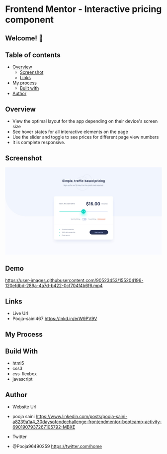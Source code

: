 # Frontend Mentor - Interactive pricing component

## Welcome! 👋

## Table of contents

- [Overview](#overview)
  - [Screenshot](#screenshot)
  - [Links](#links)
- [My process](#my-process)
  - [Built with](#built-with)
- [Author](#author)

## Overview
- View the optimal layout for the app depending on their device's screen size
- See hover states for all interactive elements on the page
- Use the slider and toggle to see prices for different page view numbers
- It is complete responsive.

## Screenshot

<img src = "https://github.com/Pooja-saini467/interactivePricing/blob/main/design/desktop-design.jpg?raw=true">

## Demo

https://user-images.githubusercontent.com/90523453/155204196-120efdbd-289a-4a7d-b422-0cf704f4b6f6.mp4



## Links

- Live Url
- Pooja-saini467 https://lnkd.in/erW9PV9V

## My Process

## Build With
- html5
- css3
- css-flexbox
- javascript

## Author
- Website Url 
- pooja saini https://www.linkedin.com/posts/pooja-saini-a8239a1a4_30daysofcodechallenge-frontendmentor-bootcamp-activity-6901907937267105792-MBXE

 
- Twitter
-  @Pooja96490259 https://twitter.com/home


